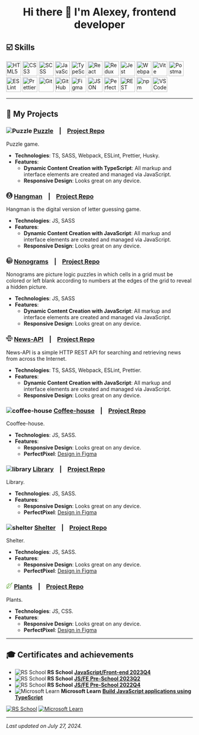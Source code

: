 <div align="center">
<h1> Hi there 👋 I'm Alexey, frontend developer </h1>
</div>
  
## ☑️ Skills

<div>
<img src="https://cdn.jsdelivr.net/gh/devicons/devicon/icons/html5/html5-original.svg" width="40" height="40" title="HTML5"/>
<img src="https://cdn.jsdelivr.net/gh/devicons/devicon/icons/css3/css3-original.svg" width="40" height="40" title="CSS3"/>
<img src="https://cdn.jsdelivr.net/gh/devicons/devicon/icons/sass/sass-original.svg" width="40" height="40" title="SCSS (SASS)"/>
<img src="https://cdn.jsdelivr.net/gh/devicons/devicon/icons/javascript/javascript-original.svg" width="40" height="40" title="JavaScript"/>
<img src="https://cdn.jsdelivr.net/gh/devicons/devicon/icons/typescript/typescript-original.svg" width="40" height="40" title="TypeScript"/>
<img src="https://cdn.jsdelivr.net/gh/devicons/devicon/icons/react/react-original.svg" width="40" height="40" title="React"/>
<img src="https://cdn.jsdelivr.net/gh/devicons/devicon/icons/redux/redux-original.svg" width="40" height="40" title="Redux"/>
<img src="https://cdn.jsdelivr.net/gh/devicons/devicon/icons/jest/jest-plain.svg" width="40" height="40" title="Jest"/>
<img src="https://cdn.jsdelivr.net/gh/devicons/devicon/icons/webpack/webpack-original.svg" width="40" height="40" title="Webpack"/>
<img src="https://avatars.githubusercontent.com/u/65625612?s=200&v=4" width="40" height="40" title="Vite"/>
<img src="https://www.vectorlogo.zone/logos/getpostman/getpostman-icon.svg" width="40" height="40" title="Postman"/>
<img src="https://cdn.jsdelivr.net/gh/devicons/devicon/icons/eslint/eslint-original.svg" width="40" height="40" title="ESLint"/>
<img src="https://simpleicons.org/icons/prettier.svg" width="40" height="40" title="Prettier"/>
<img src="https://cdn.jsdelivr.net/gh/devicons/devicon/icons/git/git-original.svg" width="40" height="40" title="Git"/>
<img src="https://cdn.jsdelivr.net/gh/devicons/devicon/icons/github/github-original.svg" width="40" height="40" title="GitHub"/>
<img src="https://cdn.jsdelivr.net/gh/devicons/devicon/icons/figma/figma-original.svg" width="40" height="40" title="Figma"/>
<img src="https://www.json.org/img/json160.gif" width="40" height="40" title="JSON">
<img src="https://lh3.googleusercontent.com/-O_pNhKsmQ8E2bAy_IfZIKG8sT1BMw0_2El6L7YVZhB1QzcOrZg0OBtXWQODcUqauYPHDziudWMMDLIgrsjSvTncDw=s60" width="40" height="40" title="PerfectPixel">
<img src="https://www.javacodegeeks.com/wp-content/uploads/2024/01/rest-api-icon.png" width="40" height="40" title="REST API">
<img src="https://cdn.icon-icons.com/icons2/2415/PNG/512/npm_original_wordmark_logo_icon_146402.png" width="40" height="40" title="npm (npm)" />
<img src="https://code.visualstudio.com/assets/images/code-stable.png" width="40" height="40" title="VS Code" />
</div>

---

## 💎 My Projects

### <img src="https://github.com/Alexey888888/23Q4/blob/rss-puzzle/rss-puzzle/src/assets/icons/favicon.ico" alt="Puzzle" width="17" height="17"> [Puzzle](https://alexey888888.github.io/23Q4/rss-puzzle/) &nbsp;&nbsp; | &nbsp;&nbsp; [Project Repo](https://github.com/Alexey888888/23Q4/tree/rss-puzzle)

Puzzle game. 

- **Technologies**: TS, SASS, Webpack, ESLint, Prettier, Husky.
- **Features**:
  -  **Dynamic Content Creation with TypeScript**: All markup and interface elements are created and managed via JavaScript.
  -  **Responsive Design**: Looks great on any device.

### <img src="https://raw.githubusercontent.com/Alexey888888/23Q4/hangman/hangman/src/img/png/hangman_icon.png" alt="Hangman" width="17" height="17"> [Hangman](https://alexey888888.github.io/23Q4/hangman/) &nbsp;&nbsp; | &nbsp;&nbsp; [Project Repo](https://github.com/Alexey888888/23Q4/tree/hangman)

Hangman is the digital version of letter guessing game. 

- **Technologies**: JS, SASS
- **Features**:
  -  **Dynamic Content Creation with JavaScript**: All markup and interface elements are created and managed via JavaScript.
  -  **Responsive Design**: Looks great on any device.

 ### <img src="https://github.com/Alexey888888/23Q4/blob/nonograms/nonograms/src/img/png/nonograms.png" alt="Nonograms" width="17" height="17"> [Nonograms](https://alexey888888.github.io/23Q4/nonograms/) &nbsp;&nbsp; | &nbsp;&nbsp; [Project Repo](https://github.com/Alexey888888/23Q4/tree/nonograms)

Nonograms are picture logic puzzles in which cells in a grid must be colored or left blank according to numbers at the edges of the grid to reveal a hidden picture.

- **Technologies**: JS, SASS
- **Features**:
  -  **Dynamic Content Creation with JavaScript**: All markup and interface elements are created and managed via JavaScript.
  -  **Responsive Design**: Looks great on any device.

 ### <img src="https://github.com/Alexey888888/23Q4/blob/news-api/news-api/src/assets/img/news_logo.png" alt="news-api" width="17" height="17"> [News-API](https://alexey888888.github.io/23Q4/news-api/) &nbsp;&nbsp; | &nbsp;&nbsp; [Project Repo](https://github.com/Alexey888888/23Q4/tree/news-api/news-api)

News-API is a simple HTTP REST API for searching and retrieving news from across the Internet. 

- **Technologies**: TS, SASS, Webpack, ESLint, Prettier.
- **Features**:
  -  **Dynamic Content Creation with JavaScript**: All markup and interface elements are created and managed via JavaScript.
  -  **Responsive Design**: Looks great on any device.
 
 ### <img src="https://github.com/Alexey888888/23Q4/blob/coffee-house-week3/coffee-house/src/img/icons/favicon.ico" alt="coffee-house" width="17" height="17"> [Coffee-house](https://alexey888888.github.io/23Q4/coffee-house/) &nbsp;&nbsp; | &nbsp;&nbsp; [Project Repo](https://github.com/Alexey888888/23Q4/tree/coffee-house-week3/coffee-house)

Cooffee-house.

- **Technologies**: JS, SASS.
- **Features**:
  -  **Responsive Design**: Looks great on any device.
  -  **PerfectPixel**: [Design in Figma ](https://www.figma.com/design/SAoBmuOqTfguehdT4IFRxQ/Coffee-House?node-id=0-1)
 
 ### <img src="https://github.com/Alexey888888/23Q2/blob/library-part3/library/assets/icons/favicon.ico" alt="library" width="17" height="17"> [Library](https://alexey888888.github.io/23Q2/library/) &nbsp;&nbsp; | &nbsp;&nbsp; [Project Repo](https://github.com/Alexey888888/23Q2/tree/library-part3)

Library.

- **Technologies**: JS, SASS.
- **Features**:
  -  **Responsive Design**: Looks great on any device.
  -  **PerfectPixel**: [Design in Figma ](https://www.figma.com/design/SGY7eOpXC1xBddFNsb72o7/%D0%91%D0%B8%D0%B1%D0%BB%D0%B8%D0%BE%D1%82%D0%B5%D0%BA%D0%B0-stage0)
 
### <img src="https://github.com/Alexey888888/23Q1/blob/shelter-part3/shelter/assets/icons/favicon.ico" alt="shelter" width="17" height="17"> [Shelter](https://alexey888888.github.io/23Q1/shelter/) &nbsp;&nbsp; | &nbsp;&nbsp; [Project Repo](https://github.com/Alexey888888/23Q1/tree/shelter-part3)

Shelter.

- **Technologies**: JS, SASS.
- **Features**:
  -  **Responsive Design**: Looks great on any device.
  -  **PerfectPixel**: [Design in Figma ](https://www.figma.com/design/Yk6EnbY63FyG2PJTFkJDMh/shelter)

### <img src="https://github.com/Alexey888888/22Q4/blob/plants-part3/plants/assets/img/favicon.png" alt="shelter" width="17" height="17"> [Plants](https://alexey888888.github.io/22Q4/plants/) &nbsp;&nbsp; | &nbsp;&nbsp; [Project Repo](https://github.com/Alexey888888/22Q4/tree/plants-part3)

Plants.

- **Technologies**: JS, CSS.
- **Features**:
  -  **Responsive Design**: Looks great on any device.
  -  **PerfectPixel**: [Design in Figma ](https://www.figma.com/design/ntVt8IwlwzfVFMBuVVAze8/Plants?node-id=0-1)

---

## 🎓 Certificates and achievements
  - <img src="https://encrypted-tbn0.gstatic.com/images?q=tbn:ANd9GcTpBOhHYnqLvXpKaIojDv47P75ZYXHq-1p3mg&s" alt="RS School" width="17" height="17"> **RS School** **[JavaScript/Front-end 2023Q4](https://app.rs.school/certificate/5ovod77y)**
  - <img src="https://encrypted-tbn0.gstatic.com/images?q=tbn:ANd9GcTpBOhHYnqLvXpKaIojDv47P75ZYXHq-1p3mg&s" alt="RS School" width="17" height="17"> **RS School** **[JS/FE Pre-School 2023Q2](https://app.rs.school/certificate/gn4ast53)**
  - <img src="https://encrypted-tbn0.gstatic.com/images?q=tbn:ANd9GcTpBOhHYnqLvXpKaIojDv47P75ZYXHq-1p3mg&s" alt="RS School" width="17" height="17"> **RS School** **[JS/FE Pre-School 2022Q4](https://app.rs.school/certificate/fby351xa)**
  - <img src="https://upload.wikimedia.org/wikipedia/commons/thumb/4/44/Microsoft_logo.svg/1024px-Microsoft_logo.svg.png" alt="Microsoft Learn" width="17" height="17"> **Microsoft Learn** **[Build JavaScript applications using TypeScript](https://learn.microsoft.com/api/achievements/share/en-us/alexey888888-9179/UF5NUZM3?sharingId=7354EA968FA6E449)**

<div>
   <a href="https://rs.school"><img src=https://encrypted-tbn0.gstatic.com/images?q=tbn:ANd9GcTpBOhHYnqLvXpKaIojDv47P75ZYXHq-1p3mg&s" alt="RS School" style="width: 50px;"></a>
   <a href="https://learn.microsoft.com"><img src="https://upload.wikimedia.org/wikipedia/commons/thumb/4/44/Microsoft_logo.svg/1024px-Microsoft_logo.svg.png" alt="Microsoft Learn" style="width: 50px;"></a>
</div>

---

*Last updated on July 27, 2024.*
  <!--
**Alexey888888/Alexey888888** is a ✨ _special_ ✨ repository because its `README.md` (this file) appears on your GitHub profile.

Here are some ideas to get you started:

- 🔭 I’m currently working on ...
- 🌱 I’m currently learning ...
- 👯 I’m looking to collaborate on ...
- 🤔 I’m looking for help with ...
- 💬 Ask me about ...
- 📫 How to reach me: ...
- 😄 Pronouns: ...
- ⚡ Fun fact: ...
-->
